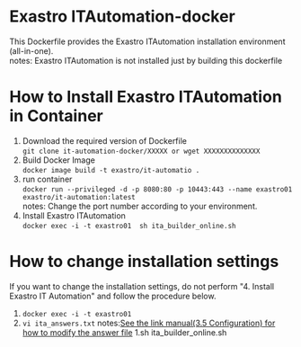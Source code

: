 # Exastro ITAutomation-docker
This Dockerfile provides the Exastro ITAutomation installation environment (all-in-one).<br>
notes: Exastro ITAutomation is not installed just by building this dockerfile<br>
# How to Install Exastro ITAutomation in Container
1. Download the required version of Dockerfile<br>
`git clone it-automation-docker/XXXXX or wget XXXXXXXXXXXXXX`<br>
1. Build Docker Image<br>
`docker image build -t exastro/it-automatio .`<br>
1. run container <br>
`docker run --privileged -d -p 8080:80 -p 10443:443 --name exastro01 exastro/it-automation:latest`<br>
notes: Change the port number according to your environment.<br>
1. Install Exastro ITAutomation<br>
`docker exec -i -t exastro01  sh ita_builder_online.sh`<br>
# How to change installation settings<br>
If you want to change the installation settings, do not perform "4. Install Exastro IT Automation" and follow the procedure below.
1. `docker exec -i -t exastro01` 
1. `vi ita_answers.txt`
notes:[See the link manual(3.5 Configuration) for how to modify the answer file](https://exastro-suite.github.io/it-automation-docs/asset/Learn/ITA-online-install_en.pdf)
1.sh ita_builder_online.sh
